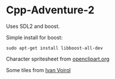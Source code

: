 # Cpp-Adventure-2

Uses SDL2 and boost.

Simple install for boost:
```
sudo apt-get install libboost-all-dev
```

Character spritesheet from [openclipart.org](https://openclipart.org/detail/248259/retro-character-sprite-sheet)

Some tiles from [Ivan Voirol](https://opengameart.org/content/slates-32x32px-orthogonal-tileset-by-ivan-voirol)